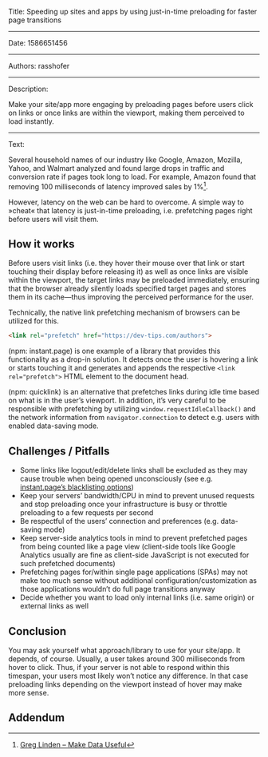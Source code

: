 Title: Speeding up sites and apps by using just-in-time preloading for faster page transitions

-----

Date: 1586651456

-----

Authors: rasshofer

-----

Description:

Make your site/app more engaging by preloading pages before users click on links or once links are within the viewport, making them perceived to load instantly.

-----

Text:

Several household names of our industry like Google, Amazon, Mozilla, Yahoo, and Walmart analyzed and found large drops in traffic and conversion rate if pages took long to load. For example, Amazon found that removing 100 milliseconds of latency improved sales by 1%[^MakeDataUseful].

However, latency on the web can be hard to overcome. A simple way to »cheat« that latency is just-in-time preloading, i.e. prefetching pages right before users will visit them.

## How it works

Before users visit links (i.e. they hover their mouse over that link or start touching their display before releasing it) as well as once links are visible within the viewport, the target links may be preloaded immediately, ensuring that the browser already silently loads specified target pages and stores them in its cache—thus improving the perceived performance for the user.

Technically, the native link prefetching mechanism of browsers can be utilized for this.

```html
<link rel="prefetch" href="https://dev-tips.com/authors">
```

(npm: instant.page) is one example of a library that provides this functionality as a drop-in solution. It detects once the user is hovering a link or starts touching it and generates and appends the respective `<link rel="prefetch">` HTML element to the document head.

(npm: quicklink) is an alternative that prefetches links during idle time based on what is in the user’s viewport. In addition, it’s very careful to be responsible with prefetching by utilizing `window.requestIdleCallback()` and the network information from `navigator.connection` to detect e.g. users with enabled data-saving mode.

## Challenges / Pitfalls

- Some links like logout/edit/delete links shall be excluded as they may cause trouble when being opened unconsciously (see e.g. [instant.page’s blacklisting options](https://instant.page/blacklist))
- Keep your servers’ bandwidth/CPU in mind to prevent unused requests and stop preloading once your infrastructure is busy or throttle preloading to a few requests per second
- Be respectful of the users’ connection and preferences (e.g. data-saving mode)
- Keep server-side analytics tools in mind to prevent prefetched pages from being counted like a page view (client-side tools like Google Analytics usually are fine as client-side JavaScript is not executed for such prefetched documents)
- Prefetching pages for/within single page applications (SPAs) may not make too much sense without additional configuration/customization as those applications wouldn’t do full page transitions anyway
- Decide whether you want to load only internal links (i.e. same origin) or external links as well

## Conclusion

You may ask yourself what approach/library to use for your site/app. It depends, of course. Usually, a user takes around 300 milliseconds from hover to click. Thus, if your server is not able to respond within this timespan, your users most likely won’t notice any difference. In that case preloading links depending on the viewport instead of hover may make more sense.

## Addendum

[^MakeDataUseful]: [Greg Linden – Make Data Useful](https://web.archive.org/web/20081221042625/http://home.blarg.net/~glinden/StanfordDataMining.2006-11-29.ppt)
